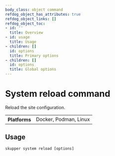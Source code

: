 ```yaml
---
body_class: object command
refdog_object_has_attributes: true
refdog_object_links: []
refdog_object_toc:
- id: ''
  title: Overview
- id: usage
  title: Usage
- children: []
  id: options
  title: Primary options
- children: []
  id: options
  title: Global options
---
```


# System reload command

<section>

Reload the site configuration.

<table class="fields"><tr><th>Platforms</th><td>Docker, Podman, Linux</td></table>

</section>

<section>

## Usage

~~~ shell
skupper system reload [options]
~~~

</section>
